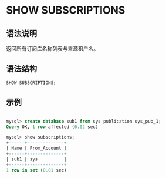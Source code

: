 # **SHOW SUBSCRIPTIONS**

## **语法说明**

返回所有订阅库名称列表与来源租户名。

## **语法结构**

```
SHOW SUBSCRIPTIONS;
```

## **示例**

```sql

mysql> create database sub1 from sys publication sys_pub_1;
Query OK, 1 row affected (0.02 sec)

mysql> show subscriptions;
+------+--------------+
| Name | From_Account |
+------+--------------+
| sub1 | sys          |
+------+--------------+
1 row in set (0.01 sec)
```
